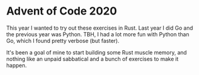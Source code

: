 # Advent of Code 2020

This year I wanted to try out these exercises in Rust.  Last year I
did Go and the previous year was Python.  TBH, I had a lot more fun
with Python than Go, which I found pretty verbose (but faster).

It's been a goal of mine to start building some Rust muscle memory,
and nothing like an unpaid sabbatical and a bunch of exercises to make
it happen.

